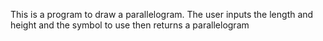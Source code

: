 This is a program to draw a parallelogram. 
The user inputs the length and height and the symbol to use then returns a parallelogram 